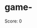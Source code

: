 # game-<!DOCTYPE html>
<html lang="en">
<head>
    <meta charset="UTF-8">
    <meta name="viewport" content="width=device-width, initial-scale=1.0">
    <title>Flappy Bird</title>
    <link rel="stylesheet" href="style.css">
</head>
<body>
    <div id="game-container">
        <canvas id="gameCanvas" width="320" height="480"></canvas>
        <div id="score">Score: 0</div>
    </div>
    <script src="script.js"></script>
</body>
</html>
